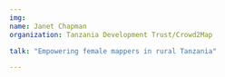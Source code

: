 ```yaml
---
img: 
name: Janet Chapman
organization: Tanzania Development Trust/Crowd2Map

talk: "Empowering female mappers in rural Tanzania"

---
```

